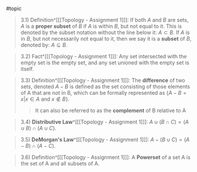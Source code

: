 #topic
>3.1) Definition^[[[Topology - Assignment 1]]]: If both *A* and *B* are sets, *A* is a **proper subset** of *B* if *A* is within *B*, but not equal to it. This is denoted by the subset notation without the line below it: $A \subset B$. If $A$ is in $B$, but not necessarily not equal to it, then we say it is a **subset** of $B$, denoted by: $A \subseteq B$.  

>3.2) Fact^[[[Topology - Assignment 1]]]: Any set intersected with the empty set is the empty set, and any set unioned with the empty set is itself.

>3.3) Definition^[[[Topology - Assignment 1]]]: The **difference** of two sets, denoted $A - B$ is defined as the set consisting of those elements of A that are not in B, which can be formally represented as $\{A - B = x | x \in A \text{ and } x \not \in B\}$.
>>It can also be referred to as the **complement** of B relative to A

>3.4) **Distributive Law**^[[[Topology - Assignment 1]]]: $A \cup (B \cap C) = (A \cup B) \cap ( A \cup C)$.

>3.5) **DeMorgan's Law**^[[[Topology - Assignment 1]]]: $A - (B \cup C) = (A-B) \cap (A-C)$.

>3.6) Definition^[[[Topology - Assignment 1]]]: A **Powerset** of a set A is the set of A and all subsets of A.